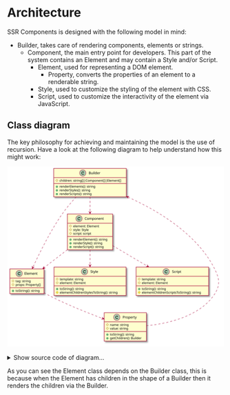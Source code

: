 # Architecture

SSR Components is designed with the following model in mind:

-   Builder, takes care of rendering components, elements or strings.
    -   Component, the main entry point for developers. This part of the system contains an Element and may contain a Style and/or Script.
        -   Element, used for representing a DOM element.
            -   Property, converts the properties of an element to a renderable string.
        -   Style, used to customize the styling of the element with CSS.
        -   Script, used to customize the interactivity of the element via JavaScript.

## Class diagram

The key philosophy for achieving and maintaining the model is the use of recursion. Have a look at the following diagram to help understand how this might work:

![](./assets/main-class-diagram.svg)

<details>
<summary>Show source code of diagram...</summary>

```plantuml:main-class-diagram
class Builder {
    # components: array
    + __construct(array $components)
    + renderElements(): string
    + renderStyles(): string
    + renderScripts(): string
}

class Component {
    # element: Element
    # style: Style
    # script: script
    + __construct(Element $element, Style $style = null, Script $script = null)
    + renderElement(): string
    + renderStyle(): string
    + renderScript(): string
}

class Element {
    # tag: string
    # props: Property[]
    # children
    + __construct(string $tag, array $props = [], $children = '')
    + toString(): string
    + getPropertyByName(string $name): null|Property
    + getChildren()
}

class Property {
    # name: string
    # value: string
    + __construct(string $name, string $value = null)
    + toString(): string
    + getName(): string
    + getValue(): string
}

class Style {
    # template: string
    # element: Element
    + __construct(Element $element, string $template = null)
    + toString(): string
}

class Script {
    # template: string
    # element: Element
    + __construct(Element $element, string $template = null)
    + toString(): string
}

Builder ..> Component
Builder ..> Element
Component ..> Element
Component ..> Style
Component ..> Script
Element ..> Property
Element ..> Builder

@enduml
```

</details>

As you can see the Element class depends on the Builder class, this is because when the Element has children in the shape of a Builder then it renders the children via the Builder.
